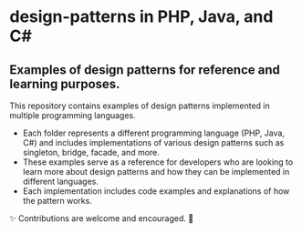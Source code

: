 # design-patterns in PHP, Java, and C#
## Examples of design patterns for reference and learning purposes.

This repository contains examples of design patterns implemented in multiple programming languages.
- Each folder represents a different programming language (PHP, Java, C#) and includes implementations of various design patterns such as singleton, bridge, facade, and more. 
- These examples serve as a reference for developers who are looking to learn more about design patterns and how they can be implemented in different languages. 
- Each implementation includes code examples and explanations of how the pattern works. 

:sparkles: Contributions are welcome and encouraged. :pencil:
